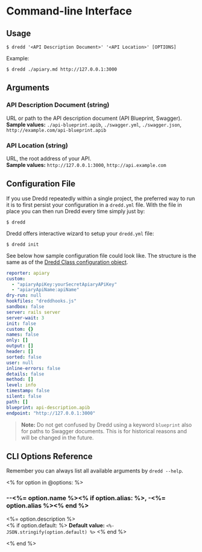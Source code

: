 # Command-line Interface

## Usage

```
$ dredd '<API Description Document>' '<API Location>' [OPTIONS]
```

Example:

```
$ dredd ./apiary.md http://127.0.0.1:3000
```

## Arguments

### API Description Document (string)

URL or path to the API description document (API Blueprint, Swagger).<br>
**Sample values:** `./api-blueprint.apib`, `./swagger.yml`, `./swagger.json`, `http://example.com/api-blueprint.apib`

### API Location (string)

URL, the root address of your API.<br>
**Sample values:** `http://127.0.0.1:3000`, `http://api.example.com`

## Configuration File

If you use Dredd repeatedly within a single project, the preferred way to run it is to first persist your configuration in a `dredd.yml` file. With the file in place you can then run Dredd every time simply just by:

```
$ dredd
```

Dredd offers interactive wizard to setup your `dredd.yml` file:

```
$ dredd init
```

See below how sample configuration file could look like. The structure is
the same as of the [Dredd Class configuration object](usage-js.md#configuration-object-for-dredd-class).

```yaml
reporter: apiary
custom:
  - "apiaryApiKey:yourSecretApiaryAPiKey"
  - "apiaryApiName:apiName"
dry-run: null
hookfiles: "dreddhooks.js"
sandbox: false
server: rails server
server-wait: 3
init: false
custom: {}
names: false
only: []
output: []
header: []
sorted: false
user: null
inline-errors: false
details: false
method: []
level: info
timestamp: false
silent: false
path: []
blueprint: api-description.apib
endpoint: "http://127.0.0.1:3000"
```

> **Note:** Do not get confused by Dredd using a keyword `blueprint` also for paths to Swagger documents. This is for historical reasons and will be changed in the future.

## CLI Options Reference

Remember you can always list all available arguments by `dredd --help`.

<% for option in @options: %>
### \-\-<%= option.name %><% if option.alias: %>, -<%= option.alias %><% end %>

<%= option.description %><br>
<% if option.default: %>
**Default value:** `<%- JSON.stringify(option.default) %>`
<% end %>

<% end %>
